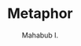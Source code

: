 ---
title: "Metaphor"
github: https://github.com/prio101/metaphor-jekyll
demo: http://mahabubislam.me
author: Mahabub I.
draft: true
ssg:
  - Jekyll
cms:
  - No Cms
---
